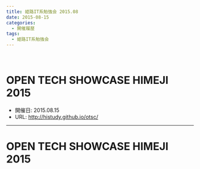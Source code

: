```yaml
---
title: 姫路IT系勉強会 2015.08
date: 2015-08-15
categories:
  - 開催履歴
tags:
  - 姫路IT系勉強会
---
```


﻿<!-- 姫路IT系勉強会 2015.08 -->
<!-- http://histudy.github.io/otsc/ -->

# OPEN TECH SHOWCASE HIMEJI 2015

* 開催日: 2015.08.15
* URL: http://histudy.github.io/otsc/


----------


# OPEN TECH SHOWCASE HIMEJI 2015
